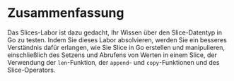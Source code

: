 # Zusammenfassung

Das Slices-Labor ist dazu gedacht, Ihr Wissen über den Slice-Datentyp in Go zu testen. Indem Sie dieses Labor absolvieren, werden Sie ein besseres Verständnis dafür erlangen, wie Sie Slice in Go erstellen und manipulieren, einschließlich des Setzens und Abrufens von Werten in einem Slice, der Verwendung der `len`-Funktion, der `append`- und `copy`-Funktionen und des Slice-Operators.
